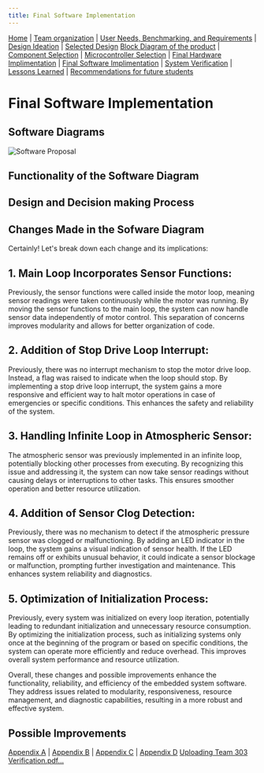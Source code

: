 ```yaml
---
title: Final Software Implementation
--- 
```

[Home](/index.md) | [Team organization](/Team_organization.md) | [User Needs, Benchmarking, and Requirements](/User_Needs_Benchmarking_Requirements.md) | [Design Ideation](/Design_Ideation.md) | [Selected Design](/Selected_Design.md) 
[Block Diagram of the product](/Block_Diagram_of_the_product.md) | [Component Selection](/Component_Selection.md) | [Microcontroller Selection](/Microcontroller_Selection.md) | [Final Hardware Implimentation](/Final_Hardware_Implementation.md) | [Final Software Implimentation](/Software_Proposal.md) | [System Verification](/System_Verification.md) | [Lessons Learned](/Lessons_Learned.md) | [Recommendations for future students](/Recommendations_for_future_students.md)

# Final Software Implementation
## Software Diagrams

![Software Proposal](https://github.com/EGR314-Spring2024-Team303/EGR314-Spring2024-Team303.github.io/assets/156623314/8b8b9f04-f935-40db-9e36-a7f8a398150d)
## Functionality of the Software Diagram
## Design and Decision making Process
## Changes Made in the Sofware Diagram

Certainly! Let's break down each change and its implications:

## 1. Main Loop Incorporates Sensor Functions:
Previously, the sensor functions were called inside the motor loop, meaning sensor readings were taken continuously while the motor was running. By moving the sensor functions to the main loop, the system can now handle sensor data independently of motor control. This separation of concerns improves modularity and allows for better organization of code.

## 2. Addition of Stop Drive Loop Interrupt:
Previously, there was no interrupt mechanism to stop the motor drive loop. Instead, a flag was raised to indicate when the loop should stop. By implementing a stop drive loop interrupt, the system gains a more responsive and efficient way to halt motor operations in case of emergencies or specific conditions. This enhances the safety and reliability of the system.

 ## 3. Handling Infinite Loop in Atmospheric Sensor:
The atmospheric sensor was previously implemented in an infinite loop, potentially blocking other processes from executing. By recognizing this issue and addressing it, the system can now take sensor readings without causing delays or interruptions to other tasks. This ensures smoother operation and better resource utilization.

## 4. Addition of Sensor Clog Detection:
Previously, there was no mechanism to detect if the atmospheric pressure sensor was clogged or malfunctioning. By adding an LED indicator in the loop, the system gains a visual indication of sensor health. If the LED remains off or exhibits unusual behavior, it could indicate a sensor blockage or malfunction, prompting further investigation and maintenance. This enhances system reliability and diagnostics.

## 5. Optimization of Initialization Process:
Previously, every system was initialized on every loop iteration, potentially leading to redundant initialization and unnecessary resource consumption. By optimizing the initialization process, such as initializing systems only once at the beginning of the program or based on specific conditions, the system can operate more efficiently and reduce overhead. This improves overall system performance and resource utilization.

Overall, these changes and possible improvements enhance the functionality, reliability, and efficiency of the embedded system software. They address issues related to modularity, responsiveness, resource management, and diagnostic capabilities, resulting in a more robust and effective system.
## Possible Improvements


[Appendix A](/Appendix_A.md) | [Appendix B](/Appendix_B.md) | [Appendix C](/Appendix_C.md) | [Appendix D](/Appendix_D.md)
[Uploading Team 303 Verification.pdf…]()
